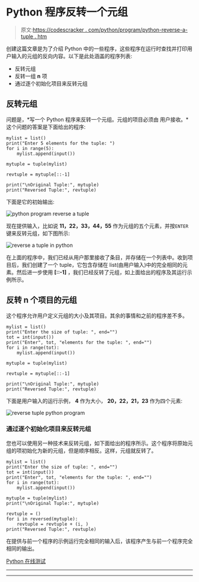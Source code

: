 # Python 程序反转一个元组

> 原文:[https://codescracker . com/python/program/python-reverse-a-tuple . htm](https://codescracker.com/python/program/python-reverse-a-tuple.htm)

创建这篇文章是为了介绍 Python 中的一些程序，这些程序在运行时查找并打印用户输入的元组的反向内容。以下是此处涵盖的程序列表:

*   反转元组
*   反转一组 **n** 项
*   通过逐个初始化项目来反转元组

## 反转元组

问题是，*写一个 Python 程序来反转一个元组。元组的项目必须由 用户接收。*这个问题的答案是下面给出的程序:

```
mylist = list()
print("Enter 5 elements for the tuple: ")
for i in range(5):
    mylist.append(input())

mytuple = tuple(mylist)

revtuple = mytuple[::-1]

print("\nOriginal Tuple:", mytuple)
print("Reversed Tuple:", revtuple)
```

下面是它的初始输出:

![python program reverse a tuple](../Images/cc43bfe102aa4b9455948369d13c2a37.png)

现在提供输入，比如说 **11，22，33，44，55** 作为元组的五个元素，并按`ENTER` 键来反转元组，如下图所示:

![reverse a tuple in python](../Images/5f6cfc08d4dd870e23974a2ef92a00b7.png)

在上面的程序中，我们已经从用户那里接收了条目，并存储在一个列表中。收到项目后，我们创建了一个 tuple，它包含存储在 list(由用户输入)中的完全相同的元素。然后进一步使用 **[::-1]** ，我们已经反转了元组，如上面给出的程序及其运行示例所示。

## 反转 n 个项目的元组

这个程序允许用户定义元组的大小及其项目。其余的事情和之前的程序差不多。

```
mylist = list()
print("Enter the size of tuple: ", end="")
tot = int(input())
print("Enter", tot, "elements for the tuple: ", end="")
for i in range(tot):
    mylist.append(input())

mytuple = tuple(mylist)

revtuple = mytuple[::-1]

print("\nOriginal Tuple:", mytuple)
print("Reversed Tuple:", revtuple)
```

下面是用户输入的运行示例， **4** 作为大小， **20，22，21，23** 作为四个元素:

![reverse tuple python program](../Images/91c1dce1351adc459685f03af7af7cc7.png)

### 通过逐个初始化项目来反转元组

您也可以使用另一种技术来反转元组，如下面给出的程序所示。这个程序将原始元组的项初始化为新的元组，但是顺序相反。这样，元组就反转了。

```
mylist = list()
print("Enter the size of tuple: ", end="")
tot = int(input())
print("Enter", tot, "elements for the tuple: ", end="")
for i in range(tot):
    mylist.append(input())

mytuple = tuple(mylist)
print("\nOriginal Tuple:", mytuple)

revtuple = ()
for i in reversed(mytuple):
    revtuple = revtuple + (i, )
print("Reversed Tuple:", revtuple)
```

在提供与前一个程序的示例运行完全相同的输入后，该程序产生与前一个程序完全相同的输出。

[Python 在线测试](/exam/showtest.php?subid=10)

* * *

* * *